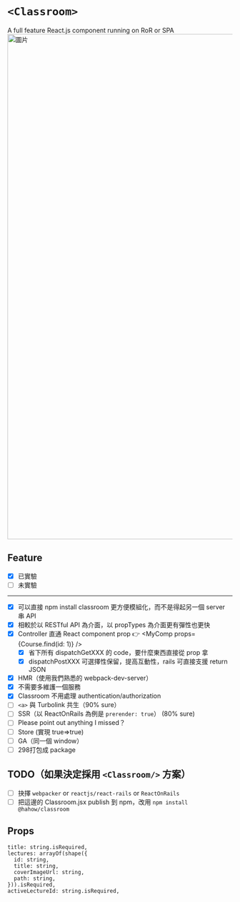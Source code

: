 # `<Classroom>`
A full feature React.js component running on RoR or SPA
<img width="1132" alt="圖片" src="https://user-images.githubusercontent.com/12410942/59246059-bf380200-8c4d-11e9-850a-a063a0158d1f.png">


## Feature

- [x] 已實驗
- [ ] 未實驗

---

- [x] 可以直接 npm install classroom 更方便模組化，而不是得起另一個 server 串 API
- [x] 相較於以 RESTful API 為介面，以 propTypes 為介面更有彈性也更快
- [x] Controller 直通 React component prop 👉 <MyComp props={Course.find(id: 1)} />
  - [x] 省下所有 dispatchGetXXX 的 code，要什麼東西直接從 prop 拿
  - [x] dispatchPostXXX 可選擇性保留，提高互動性，rails 可直接支援 return JSON
- [x] HMR（使用我們熟悉的 webpack-dev-server）
- [x] 不需要多維護一個服務
- [x] Classroom 不用處理 authentication/authorization
- [ ] `<a>` 與 Turbolink 共生（90% sure）
- [ ] SSR（以 ReactOnRails 為例是 `prerender: true`） (80% sure)
- [ ] Please point out anything I missed？
- [ ] Store (實現 true=>true)
- [ ] GA（同一個 window）
- [ ] 298打包成 package

## TODO（如果決定採用 `<Classroom/>`  方案）

- [ ] 抉擇 `webpacker` or `reactjs/react-rails` or `ReactOnRails`
- [ ] 把這邊的 Classroom.jsx publish 到 npm，改用 `npm install @hahow/classroom`

## Props
```
title: string.isRequired,
lectures: arrayOf(shape({
  id: string,
  title: string,
  coverImageUrl: string,
  path: string,
})).isRequired,
activeLectureId: string.isRequired,
```
